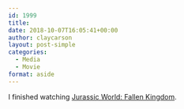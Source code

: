 ```yaml
---
id: 1999
title: 
date: 2018-10-07T16:05:41+00:00
author: claycarson
layout: post-simple
categories: 
  - Media
  - Movie
format: aside
---
```

I finished watching [Jurassic World: Fallen Kingdom](https://www.imdb.com/title/tt4881806/).